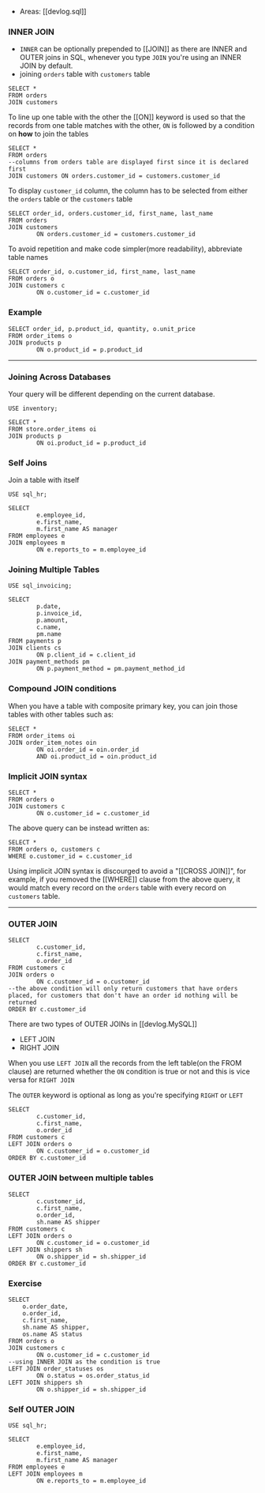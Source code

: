 
- Areas: [[devlog.sql]]

### INNER JOIN

- `INNER` can be optionally prepended to [[JOIN]] as there are INNER and OUTER joins in SQL, whenever you type `JOIN` you're using an INNER JOIN by default.
- joining `orders` table with `customers` table

<!-- end list -->

    SELECT *
    FROM orders
    JOIN customers

To line up one table with the other the [[ON]] keyword is used so that the records from one table matches with the other, `ON` is followed by a condition on **how** to join the tables

    SELECT *
    FROM orders
    --columns from orders table are displayed first since it is declared first
    JOIN customers ON orders.customer_id = customers.customer_id

To display `customer_id` column, the column has to be selected from either the `orders` table or the `customers` table

    SELECT order_id, orders.customer_id, first_name, last_name
    FROM orders
    JOIN customers
            ON orders.customer_id = customers.customer_id

To avoid repetition and make code simpler(more readability), abbreviate table names

    SELECT order_id, o.customer_id, first_name, last_name
    FROM orders o
    JOIN customers c
            ON o.customer_id = c.customer_id

### Example

    SELECT order_id, p.product_id, quantity, o.unit_price
    FROM order_items o
    JOIN products p
            ON o.product_id = p.product_id

---

### Joining Across Databases

Your query will be different depending on the current database.

    USE inventory;

    SELECT *
    FROM store.order_items oi
    JOIN products p
            ON oi.product_id = p.product_id

### Self Joins

Join a table with itself

    USE sql_hr;

    SELECT
            e.employee_id,
            e.first_name,
            m.first_name AS manager
    FROM employees e
    JOIN employees m
            ON e.reports_to = m.employee_id

### Joining Multiple Tables

    USE sql_invoicing;

    SELECT
            p.date,
            p.invoice_id,
            p.amount,
            c.name,
            pm.name
    FROM payments p
    JOIN clients cs
            ON p.client_id = c.client_id
    JOIN payment_methods pm
            ON p.payment_method = pm.payment_method_id

### Compound JOIN conditions

When you have a table with composite primary key, you can join those tables with other tables such as:

    SELECT *
    FROM order_items oi
    JOIN order_item_notes oin
            ON oi.order_id = oin.order_id
            AND oi.product_id = oin.product_id

### Implicit JOIN syntax

    SELECT *
    FROM orders o
    JOIN customers c
            ON o.customer_id = c.customer_id

The above query can be instead written as:

    SELECT *
    FROM orders o, customers c
    WHERE o.customer_id = c.customer_id

Using implicit JOIN syntax is discourged to avoid a "[[CROSS JOIN]]", for example, if you removed the [[WHERE]] clause from the above query, it would match every record on the `orders` table with every record on `customers` table.

---

### OUTER JOIN

    SELECT
            c.customer_id,
            c.first_name,
            o.order_id
    FROM customers c
    JOIN orders o
            ON c.customer_id = o.customer_id
    --the above condition will only return customers that have orders placed, for customers that don't have an order id nothing will be returned
    ORDER BY c.customer_id

There are two types of OUTER JOINs in [[devlog.MySQL]]

- LEFT JOIN
- RIGHT JOIN

When you use `LEFT JOIN` all the records from the left table(on the FROM clause) are returned whether the `ON` condition is true or not and this is vice versa for `RIGHT JOIN`

The `OUTER` keyword is optional as long as you're specifying `RIGHT` or `LEFT`

    SELECT
            c.customer_id,
            c.first_name,
            o.order_id
    FROM customers c
    LEFT JOIN orders o
            ON c.customer_id = o.customer_id
    ORDER BY c.customer_id

### OUTER JOIN between multiple tables

    SELECT
            c.customer_id,
            c.first_name,
            o.order_id,
            sh.name AS shipper
    FROM customers c
    LEFT JOIN orders o
            ON c.customer_id = o.customer_id
    LEFT JOIN shippers sh
            ON o.shipper_id = sh.shipper_id
    ORDER BY c.customer_id

### Exercise

    SELECT
        o.order_date,
        o.order_id,
        c.first_name,
        sh.name AS shipper,
        os.name AS status
    FROM orders o
    JOIN customers c
            ON o.customer_id = c.customer_id
    --using INNER JOIN as the condition is true
    LEFT JOIN order_statuses os
            ON o.status = os.order_status_id
    LEFT JOIN shippers sh
            ON o.shipper_id = sh.shipper_id

### Self OUTER JOIN

    USE sql_hr;

    SELECT
            e.employee_id,
            e.first_name,
            m.first_name AS manager
    FROM employees e
    LEFT JOIN employees m
            ON e.reports_to = m.employee_id
